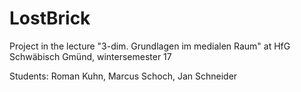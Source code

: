 # LostBrick

Project in the lecture "3-dim. Grundlagen im medialen Raum" at HfG Schwäbisch Gmünd, wintersemester 17

Students:
Roman Kuhn, 
Marcus Schoch, 
Jan Schneider
